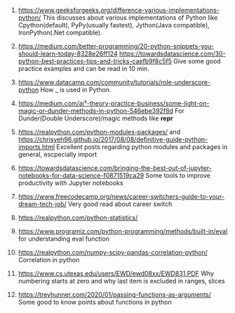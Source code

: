1. https://www.geeksforgeeks.org/difference-various-implementations-python/ 
This discusses about various implementations of Python like Cpython(default), PyPy(usually fastest), Jython(Java compatible), IronPython(.Net compatible). 

2. https://medium.com/better-programming/20-python-snippets-you-should-learn-today-8328e26ff124
https://towardsdatascience.com/30-python-best-practices-tips-and-tricks-caefb9f8c5f5
Give some good practice examples and can be read in 10 min.

3. https://www.datacamp.com/community/tutorials/role-underscore-python
How _ is used in Python.

4. https://medium.com/ai³-theory-practice-business/some-light-on-magic-or-dunder-methods-in-python-546ebe392f8d
For Dunder(Double Underscore)/magic methods like __repr__

5. https://realpython.com/python-modules-packages/
 and https://chrisyeh96.github.io/2017/08/08/definitive-guide-python-imports.html
Excellent posts regarding python modules and packages in general, escpecially import

6. https://towardsdatascience.com/bringing-the-best-out-of-jupyter-notebooks-for-data-science-f0871519ca29
Some tools to improve productivity with Jupyter notebooks

7. https://www.freecodecamp.org/news/career-switchers-guide-to-your-dream-tech-job/
Very good read about career switch

8. https://realpython.com/python-statistics/

9. https://www.programiz.com/python-programming/methods/built-in/eval
for understanding eval function

10. https://realpython.com/numpy-scipy-pandas-correlation-python/
Correlation in python

11. https://www.cs.utexas.edu/users/EWD/ewd08xx/EWD831.PDF
Why numbering starts at zero and why last item is excluded in ranges, slices

12. https://treyhunner.com/2020/01/passing-functions-as-arguments/
Some good to know points about functions in python



